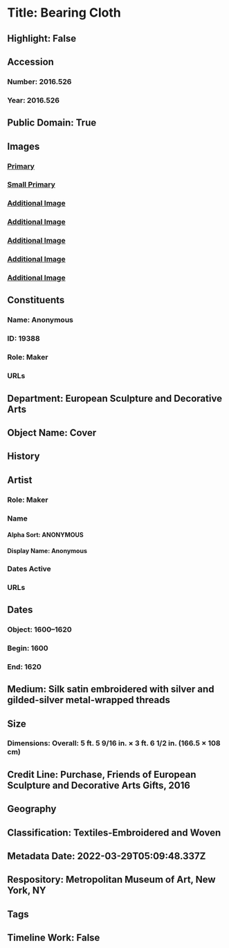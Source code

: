 # Title: Bearing Cloth
## Highlight: False
## Accession
### Number: 2016.526
### Year: 2016.526
## Public Domain: True
## Images
### [Primary](https://images.metmuseum.org/CRDImages/es/original/DP-14497-001.jpg)
### [Small Primary](https://images.metmuseum.org/CRDImages/es/web-large/DP-14497-001.jpg)
### [Additional Image](https://images.metmuseum.org/CRDImages/es/original/DP-14497-002.jpg)
### [Additional Image](https://images.metmuseum.org/CRDImages/es/original/DP-14497-003.jpg)
### [Additional Image](https://images.metmuseum.org/CRDImages/es/original/DP-14497-004.jpg)
### [Additional Image](https://images.metmuseum.org/CRDImages/es/original/DP-14497-005.jpg)
### [Additional Image](https://images.metmuseum.org/CRDImages/es/original/DP-14497-006.jpg)
## Constituents
### Name: Anonymous
### ID: 19388
### Role: Maker
### URLs
## Department: European Sculpture and Decorative Arts
## Object Name: Cover
## History
## Artist
### Role: Maker
### Name
#### Alpha Sort: ANONYMOUS
#### Display Name: Anonymous
### Dates Active
### URLs
## Dates
### Object: 1600–1620
### Begin: 1600
### End: 1620
## Medium: Silk satin embroidered with silver and gilded-silver metal-wrapped threads
## Size
### Dimensions: Overall: 5 ft. 5 9/16 in. × 3 ft. 6 1/2 in. (166.5 × 108 cm)
## Credit Line: Purchase, Friends of European Sculpture and Decorative Arts Gifts, 2016
## Geography
## Classification: Textiles-Embroidered and Woven
## Metadata Date: 2022-03-29T05:09:48.337Z
## Respository: Metropolitan Museum of Art, New York, NY
## Tags
## Timeline Work: False